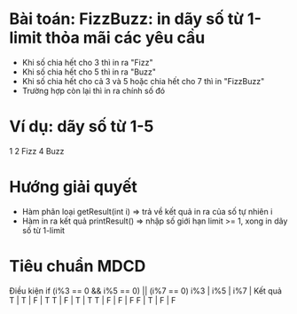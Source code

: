 # Bài toán: FizzBuzz: in dãy số từ 1-limit thỏa mãi các yêu cầu
- Khi số chia hết cho 3 thì in ra "Fizz"
- Khi số chia hết cho 5 thì in ra "Buzz"
- Khi số chia hết cho cả 3 và 5 hoặc chia hết cho 7 thì in "FizzBuzz"
- Trường hợp còn lại thì in ra chính số đó

# Ví dụ: dãy số từ 1-5
1 2 Fizz 4 Buzz

# Hướng giải quyết
- Hàm phân loại getResult(int i) => trả về kết quả in ra của số tự nhiên i
- Hàm in ra kết quả printResult() => nhập số giới hạn limit >= 1, xong in dãy số từ 1-limit

# Tiêu chuẩn MDCD
Điều kiện if (i%3 == 0 && i%5 == 0) || (i%7 == 0)
i%3 | i%5 | i%7 | Kết quả
 T  |  T  | F   | T
 T  |  F  | T   | T
 T  |  F  | F   | F
 F  |  T  | F   | F